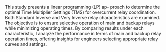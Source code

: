 This study presents a linear programming (LP) ap-
proach to determine the optimal Time Multiplier Settings (TMS)
for overcurrent relay coordination. Both Standard Inverse and
Very Inverse relay characteristics are examined. The objective is
to ensure selective operation of main and backup relays while
minimizing operating times. By comparing results under each
characteristic, I analyze the performance in terms of main and
backup relay operation times, offering insights for engineers
selecting appropriate relay curves and settings.
